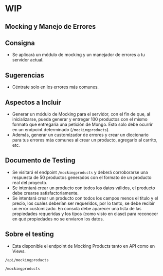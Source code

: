 # WIP

## Mocking y Manejo de Errores

## Consigna

- Se aplicará un módulo de mocking y un manejador de errores a tu servidor actual.

## Sugerencias

- Céntrate solo en los errores más comunes.

## Aspectos a Incluir

- Generar un módulo de Mocking para el servidor, con el fin de que, al inicializarse, pueda generar y entregar 100 productos con el mismo formato que entregaría una petición de Mongo. Esto solo debe ocurrir en un endpoint determinado (`/mockingproducts`).
- Además, generar un customizador de errores y crear un diccionario para tus errores más comunes al crear un producto, agregarlo al carrito, etc.

## Documento de Testing

- Se visitará el endpoint `/mockingproducts` y deberá corroborarse una respuesta de 50 productos generados con el formato de un producto real del proyecto.
- Se intentará crear un producto con todos los datos válidos, el producto debe crearse satisfactoriamente.
- Se intentará crear un producto con todos los campos menos el título y el precio, los cuales deberían ser requeridos, por lo tanto, se debe recibir un error customizado. En consola debe aparecer una lista de las propiedades requeridas y los tipos (como visto en clase) para reconocer en qué propiedades no se enviaron los datos.

## Sobre el testing

- Esta disponible el endpoint de Mocking Products tanto en API como en Views.

`/api/mockingproducts`

`/mockingproducts`
